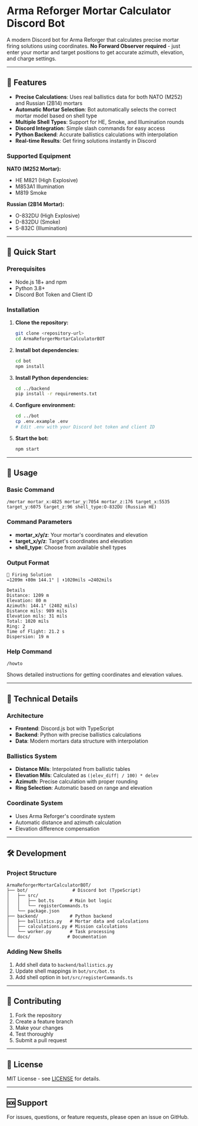 # Arma Reforger Mortar Calculator Discord Bot

A modern Discord bot for Arma Reforger that calculates precise mortar firing solutions using coordinates. **No Forward Observer required** - just enter your mortar and target positions to get accurate azimuth, elevation, and charge settings.

---

## 🎯 Features

- **Precise Calculations**: Uses real ballistics data for both NATO (M252) and Russian (2B14) mortars
- **Automatic Mortar Selection**: Bot automatically selects the correct mortar model based on shell type
- **Multiple Shell Types**: Support for HE, Smoke, and Illumination rounds
- **Discord Integration**: Simple slash commands for easy access
- **Python Backend**: Accurate ballistics calculations with interpolation
- **Real-time Results**: Get firing solutions instantly in Discord

### Supported Equipment

**NATO (M252 Mortar):**
- HE M821 (High Explosive)
- M853A1 Illumination
- M819 Smoke

**Russian (2B14 Mortar):**
- O-832DU (High Explosive)
- D-832DU (Smoke)
- S-832C (Illumination)

---

## 🚀 Quick Start

### Prerequisites
- Node.js 18+ and npm
- Python 3.8+
- Discord Bot Token and Client ID

### Installation

1. **Clone the repository:**
   ```bash
   git clone <repository-url>
   cd ArmaReforgerMortarCalculatorBOT
   ```

2. **Install bot dependencies:**
   ```bash
   cd bot
   npm install
   ```

3. **Install Python dependencies:**
   ```bash
   cd ../backend
   pip install -r requirements.txt
   ```

4. **Configure environment:**
   ```bash
   cd ../bot
   cp .env.example .env
   # Edit .env with your Discord bot token and client ID
   ```

5. **Start the bot:**
   ```bash
   npm start
   ```

---

## 📖 Usage

### Basic Command
```
/mortar mortar_x:4825 mortar_y:7054 mortar_z:176 target_x:5535 target_y:6075 target_z:96 shell_type:O-832DU (Russian HE)
```

### Command Parameters
- **mortar_x/y/z**: Your mortar's coordinates and elevation
- **target_x/y/z**: Target's coordinates and elevation
- **shell_type**: Choose from available shell types

### Output Format
```
🎯 Firing Solution
↔1209m ⬆80m 144.1° | ⬆1020mils ↔2402mils

Details
Distance: 1209 m
Elevation: 80 m
Azimuth: 144.1° (2402 mils)
Distance mils: 989 mils
Elevation mils: 31 mils
Total: 1020 mils
Ring: 2
Time of Flight: 21.2 s
Dispersion: 19 m
```

### Help Command
```
/howto
```
Shows detailed instructions for getting coordinates and elevation values.

---

## 🔧 Technical Details

### Architecture
- **Frontend**: Discord.js bot with TypeScript
- **Backend**: Python with precise ballistics calculations
- **Data**: Modern mortars data structure with interpolation

### Ballistics System
- **Distance Mils**: Interpolated from ballistic tables
- **Elevation Mils**: Calculated as `(|elev_diff| / 100) * delev`
- **Azimuth**: Precise calculation with proper rounding
- **Ring Selection**: Automatic based on range and elevation

### Coordinate System
- Uses Arma Reforger's coordinate system
- Automatic distance and azimuth calculation
- Elevation difference compensation

---

## 🛠️ Development

### Project Structure
```
ArmaReforgerMortarCalculatorBOT/
├── bot/                 # Discord bot (TypeScript)
│   ├── src/
│   │   ├── bot.ts      # Main bot logic
│   │   └── registerCommands.ts
│   └── package.json
├── backend/            # Python backend
│   ├── ballistics.py   # Mortar data and calculations
│   ├── calculations.py # Mission calculations
│   └── worker.py       # Task processing
└── docs/              # Documentation
```

### Adding New Shells
1. Add shell data to `backend/ballistics.py`
2. Update shell mappings in `bot/src/bot.ts`
3. Add shell option in `bot/src/registerCommands.ts`

---

## 🤝 Contributing

1. Fork the repository
2. Create a feature branch
3. Make your changes
4. Test thoroughly
5. Submit a pull request

---

## 📄 License

MIT License - see [LICENSE](LICENSE) for details.

---

## 🆘 Support

For issues, questions, or feature requests, please open an issue on GitHub.

